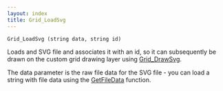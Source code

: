```yaml
---
layout: index
title: Grid_LoadSvg
---
```


    Grid_LoadSvg (string data, string id)

Loads and SVG file and associates it with an id, so it can subsequently be drawn on the custom grid drawing layer using [Grid\_DrawSvg](grid_drawsvg.html).

The data parameter is the raw file data for the SVG file - you can load a string with file data using the [GetFileData](../../../functions/getfiledata.html) function.
